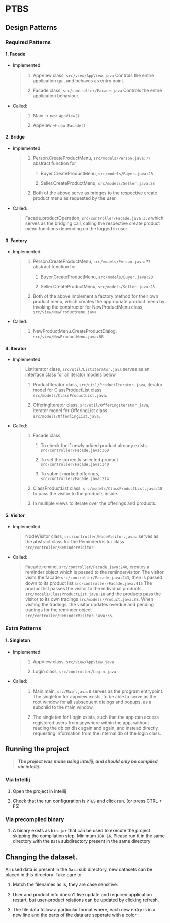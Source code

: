 # PTBS

## Design Patterns

### Required Patterns

#### 1. Facade

- Implemented: 
  
  > 1. AppView class, `src/view/AppView.java` Controls the entire application gui, and behaves as entry point.
  > 
  > 2. Facade class, `src/controller/Facade.java` Controls the entire application behaviour.

- Called:
  
  > 1. Main -> `new AppView()`
  > 
  > 2. AppView -> `new Facade()`

#### 2. Bridge

- Implemented:
  
  > 1. Person.CreateProductMenu, `src/models/Person.java:77` abstract function for
  >    
  >    1. Buyer.CreateProductMenu, `src/models/Buyer.java:28`
  >    
  >    2. Seller.CreateProductMenu, `src/models/Seller.java:28`
  > 
  > 2. Both of the above serve as bridges to the respective create product menu as requested by the user.

- Called:
  
  > Facade.productOperation, `src/controller/Facade.java:358` which serves as the bridging call, calling the respective create product menu functions depending on the logged in user.

#### 3. Factory

- Implemented:
  
  > 1. Person.CreateProductMenu, `src/models/Person.java:77` abstract function for
  >    
  >    1. Buyer.CreateProductMenu, `src/models/Buyer.java:28`
  >    
  >    2. Seller.CreateProductMenu, `src/models/Seller.java:28`
  > 
  > 2. Both of the above implement a factory method for their own product menu, which creates the appropriate product menu by invoking the constructor for NewProductMenu class, `src/view/NewProductMenu.java`

- Called:
  
  > 1. NewProductMenu.CreateProductDialog, `src/view/NewProductMenu.java:68`

#### 4. Iterator

- Implemented:
  
  > ListIterator class, `src/util/ListIterator.java` serves as an interface class for all iterator models below
  > 
  > 1. ProductIterator class, `src/util/ProductIterator.java`, iterator model for ClassProductList class `src/models/ClassProductList.java`.
  > 
  > 2. OfferingIterator class, `src/util/OfferingIterator.java`, iterator model for OfferingList class `src/models/OfferlingList.java`.

- Called:
  
  > 1. Facade class,
  >    
  >    1. To check for if newly added product already exists. `src/controller/Facade.java:360`
  >    
  >    2. To set the currently selected product `src/controller/Facade.java:340`
  >    
  >    3. To submit marked offerings, `src/controller/Facade.java:214`
  > 
  > 2. ClassProductList class, `src/models/ClassProductList.java:18` to pass the visitor to the products inside.
  > 
  > 3. In multiple views to iterate over the offerings and products.

#### 5. Visitor

- Implemented:
  
  > NodeVisitor class, `src/controller/NodeVisitor.java:` serves as the abstract class for the ReminderVisitor class `src/controller/ReminderVisitor`.

- Called:
  
  > Facade.remind, `src/controller/Facade.java:240`, creates a reminder object which is passed to the remindervisitor. The visitor visits the facade `src/controller/Facade.java:243`, then is passed down to its product list.`src/controller/Facade.java:415` The product list passes the visitor to the individual products `src/models/ClassProductList.java:18` and the products pass the visitor to its own tradings `src/models/Product.java:88`. When visiting the tradings, the visitor updates overdue and pending tradings for the reminder object `src/controller/ReminderVisitor.java:35`.

### Extra Patterns

#### 1. Singleton

- Implemented:
  
  > 1. AppView class, `src/view/AppView.java`
  > 
  > 2. Login class, `src/controller/Login.java`

- Called:
  
  > 1. Main.main, `src/Main.java:8` serves as the program entrypoint. The singleton for appview exists, to be able to serve as the root window for all subsequent dialogs and popups, as a subchild to the main window.
  > 
  > 2. The singleton for Login exists, such that the app can access registered users from anywhere within the app, without reading the db on disk again and again, and instead directly requesting information from the internal db of the login class.

## Running the project

> ***The project was made using intellij, and should only be compiled via intellij.***



### Via Intellij

1. Open the project in intellij

2. Check that the run configuration is `PTBS` and click run. (or press CTRL + F5)

### Via precompiled binary

1. A binary exists as `bin.jar` that can be used to execute the project skipping the compilation step. Minimum `JDK 16`. Please run it in the same directory with the `Data` subdirectory  present in the same directory

## Changing the dataset.

All used data is present in the `Data` sub directory, new datasets can be placed in this directory. Take care to 

1. Match the filenames as is, they are case sensitive.

2. User and product info doesn't live update and required application restart, but user-product relations can be updated by clicking refresh.

3. The file data follow a particular format where, each new entry is in a new line and the parts of the data are seperate with a color `:` .






